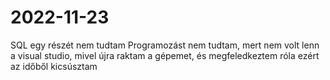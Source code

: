 # 2022-11-23

SQL egy részét nem tudtam
Programozást nem tudtam, mert nem volt lenn a visual studio, mivel újra raktam a gépemet, és megfeledkeztem róla ezért az időből kicsúsztam
